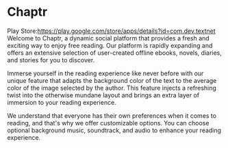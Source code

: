 # Chaptr

Play Store:https://play.google.com/store/apps/details?id=com.dev.textnet
Welcome to Chaptr, a dynamic social platform that provides a fresh and exciting way to enjoy free reading. Our platform is rapidly expanding and offers an extensive selection of user-created offline ebooks, novels, diaries, and stories for you to discover.

Immerse yourself in the reading experience like never before with our unique feature that adapts the background color of the text to the average color of the image selected by the author. This feature injects a refreshing twist into the otherwise mundane layout and brings an extra layer of immersion to your reading experience.

We understand that everyone has their own preferences when it comes to reading, and that's why we offer customizable options. You can choose optional background music, soundtrack, and audio to enhance your reading experience.

